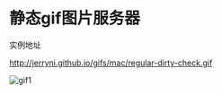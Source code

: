 # 静态gif图片服务器

实例地址

http://jerryni.github.io/gifs/mac/regular-dirty-check.gif

![gif1](http://jerryni.github.io/gifs/mac/regular-dirty-check.gif)
